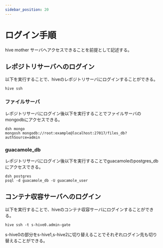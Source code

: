 ```yaml
---
sidebar_position: 20
---
```

# ログイン手順

hive mother サーバへアクセスできることを前提として記述する。

## レポジトリサーバへのログイン
以下を実行することで、hiveのレポジトリサーバにログインすることができる。
```
hive ssh
```

### ファイルサーバ

レポジトリサーバにログイン後以下を実行することでファイルサーバのmongodbにアクセスできる。
```
dsh mongo
mongosh mongodb://root:example@localhost:27017/files_db?authSource=admin
```

### guacamole_db

レポジトリサーバにログイン後以下を実行することでguacamoleのpostgres_dbにアクセスできる。
```
dsh postgres
psql -d guacamole_db -U guacamole_user
```

## コンテナ収容サーバへのログイン

以下を実行することで、hiveのコンテナ収容サーバにログインすることができる。
```
hive ssh -t s-hive0.admin-gate
```
s-hive0の部分をs-hive1,s-hive2に切り替えることでそれぞれログイン先も切り替えることができる。

